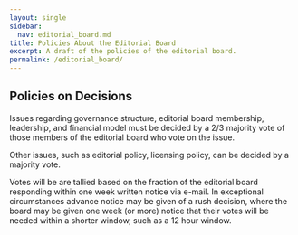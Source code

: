 ```yaml
---
layout: single
sidebar:
  nav: editorial_board.md
title: Policies About the Editorial Board
excerpt: A draft of the policies of the editorial board.
permalink: /editorial_board/
---
```


## Policies on Decisions 
Issues regarding governance structure, editorial board membership, leadership, and financial model must be decided by a 2/3 majority vote of those members of the editorial board
who vote on the issue.

Other issues, such as editorial policy, licensing policy, can be
decided by a majority vote.

Votes will be are tallied based on the fraction of the editorial board
responding within one week written notice via e-mail. In exceptional
circumstances advance notice may be given of a rush decision, where
the board may be given one week (or more) notice that their votes will
be needed within a shorter window, such as a 12 hour window.
